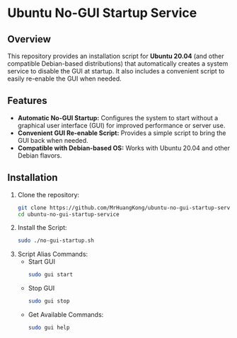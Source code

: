 # Ubuntu No-GUI Startup Service

## Overview
This repository provides an installation script for **Ubuntu 20.04** (and other compatible Debian-based distributions) that automatically creates a system service to disable the GUI at startup. It also includes a convenient script to easily re-enable the GUI when needed.

## Features
- **Automatic No-GUI Startup:** Configures the system to start without a graphical user interface (GUI) for improved performance or server use.
- **Convenient GUI Re-enable Script:** Provides a simple script to bring the GUI back when needed.
- **Compatible with Debian-based OS:** Works with Ubuntu 20.04 and other Debian flavors.

## Installation

1. Clone the repository:
   ```bash
   git clone https://github.com/MrHuangKong/ubuntu-no-gui-startup-service.git
   cd ubuntu-no-gui-startup-service
2. Install the Script:
   ```bash
   sudo ./no-gui-startup.sh
3. Script Alias Commands:
   - Start GUI
     ```bash
     sudo gui start
   - Stop GUI
     ```bash
     sudo gui stop
   - Get Available Commands:
     ```bash
     sudo gui help
